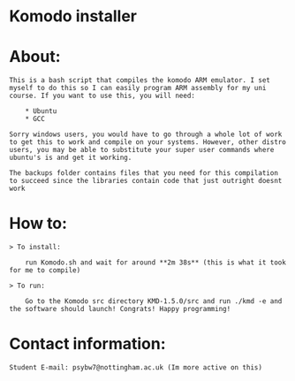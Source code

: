 # Komodo installer

# About:

    This is a bash script that compiles the komodo ARM emulator. I set myself to do this so I can easily program ARM assembly for my uni course. If you want to use this, you will need:

        * Ubuntu
        * GCC
    
    Sorry windows users, you would have to go through a whole lot of work to get this to work and compile on your systems. However, other distro users, you may be able to substitute your super user commands where ubuntu's is and get it working.

    The backups folder contains files that you need for this compilation to succeed since the libraries contain code that just outright doesnt work

# How to:

    > To install:

        run Komodo.sh and wait for around **2m 38s** (this is what it took for me to compile)

    > To run:

        Go to the Komodo src directory KMD-1.5.0/src and run ./kmd -e and the software should launch! Congrats! Happy programming!

# Contact information:

    Student E-mail: psybw7@nottingham.ac.uk (Im more active on this)